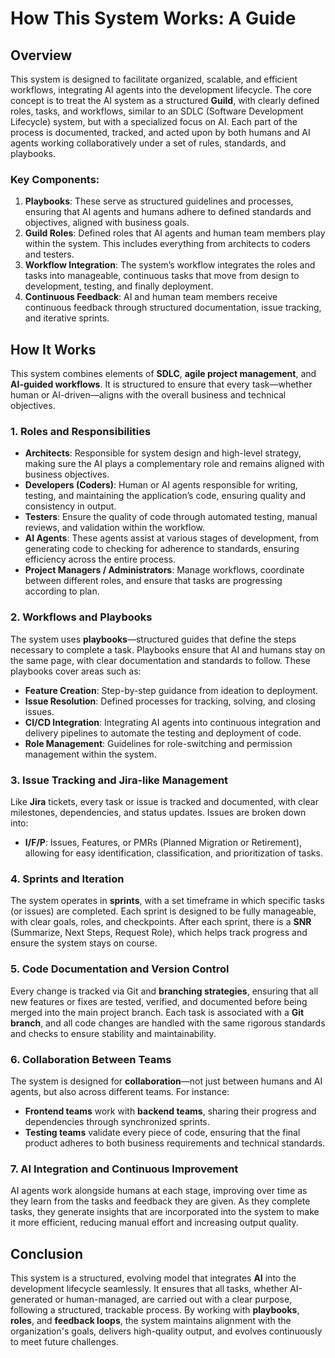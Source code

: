 

# How This System Works: A Guide

## Overview

This system is designed to facilitate organized, scalable, and efficient workflows, integrating AI agents into the development lifecycle. The core concept is to treat the AI system as a structured **Guild**, with clearly defined roles, tasks, and workflows, similar to an SDLC (Software Development Lifecycle) system, but with a specialized focus on AI. Each part of the process is documented, tracked, and acted upon by both humans and AI agents working collaboratively under a set of rules, standards, and playbooks.

### Key Components:
1. **Playbooks**: These serve as structured guidelines and processes, ensuring that AI agents and humans adhere to defined standards and objectives, aligned with business goals.
2. **Guild Roles**: Defined roles that AI agents and human team members play within the system. This includes everything from architects to coders and testers.
3. **Workflow Integration**: The system’s workflow integrates the roles and tasks into manageable, continuous tasks that move from design to development, testing, and finally deployment.
4. **Continuous Feedback**: AI and human team members receive continuous feedback through structured documentation, issue tracking, and iterative sprints.

## How It Works

This system combines elements of **SDLC**, **agile project management**, and **AI-guided workflows**. It is structured to ensure that every task—whether human or AI-driven—aligns with the overall business and technical objectives.

### 1. **Roles and Responsibilities**

   - **Architects**: Responsible for system design and high-level strategy, making sure the AI plays a complementary role and remains aligned with business objectives.
   - **Developers (Coders)**: Human or AI agents responsible for writing, testing, and maintaining the application’s code, ensuring quality and consistency in output.
   - **Testers**: Ensure the quality of code through automated testing, manual reviews, and validation within the workflow.
   - **AI Agents**: These agents assist at various stages of development, from generating code to checking for adherence to standards, ensuring efficiency across the entire process.
   - **Project Managers / Administrators**: Manage workflows, coordinate between different roles, and ensure that tasks are progressing according to plan.

### 2. **Workflows and Playbooks**
   
   The system uses **playbooks**—structured guides that define the steps necessary to complete a task. Playbooks ensure that AI and humans stay on the same page, with clear documentation and standards to follow. These playbooks cover areas such as:

   - **Feature Creation**: Step-by-step guidance from ideation to deployment.
   - **Issue Resolution**: Defined processes for tracking, solving, and closing issues.
   - **CI/CD Integration**: Integrating AI agents into continuous integration and delivery pipelines to automate the testing and deployment of code.
   - **Role Management**: Guidelines for role-switching and permission management within the system.

### 3. **Issue Tracking and Jira-like Management**

   Like **Jira** tickets, every task or issue is tracked and documented, with clear milestones, dependencies, and status updates. Issues are broken down into:
   - **I/F/P**: Issues, Features, or PMRs (Planned Migration or Retirement), allowing for easy identification, classification, and prioritization of tasks.

### 4. **Sprints and Iteration**

   The system operates in **sprints**, with a set timeframe in which specific tasks (or issues) are completed. Each sprint is designed to be fully manageable, with clear goals, roles, and checkpoints. After each sprint, there is a **SNR** (Summarize, Next Steps, Request Role), which helps track progress and ensure the system stays on course.

### 5. **Code Documentation and Version Control**

   Every change is tracked via Git and **branching strategies**, ensuring that all new features or fixes are tested, verified, and documented before being merged into the main project branch. Each task is associated with a **Git branch**, and all code changes are handled with the same rigorous standards and checks to ensure stability and maintainability.

### 6. **Collaboration Between Teams**

   The system is designed for **collaboration**—not just between humans and AI agents, but also across different teams. For instance:
   - **Frontend teams** work with **backend teams**, sharing their progress and dependencies through synchronized sprints.
   - **Testing teams** validate every piece of code, ensuring that the final product adheres to both business requirements and technical standards.

### 7. **AI Integration and Continuous Improvement**

   AI agents work alongside humans at each stage, improving over time as they learn from the tasks and feedback they are given. As they complete tasks, they generate insights that are incorporated into the system to make it more efficient, reducing manual effort and increasing output quality.

## Conclusion

This system is a structured, evolving model that integrates **AI** into the development lifecycle seamlessly. It ensures that all tasks, whether AI-generated or human-managed, are carried out with a clear purpose, following a structured, trackable process. By working with **playbooks**, **roles**, and **feedback loops**, the system maintains alignment with the organization's goals, delivers high-quality output, and evolves continuously to meet future challenges.

